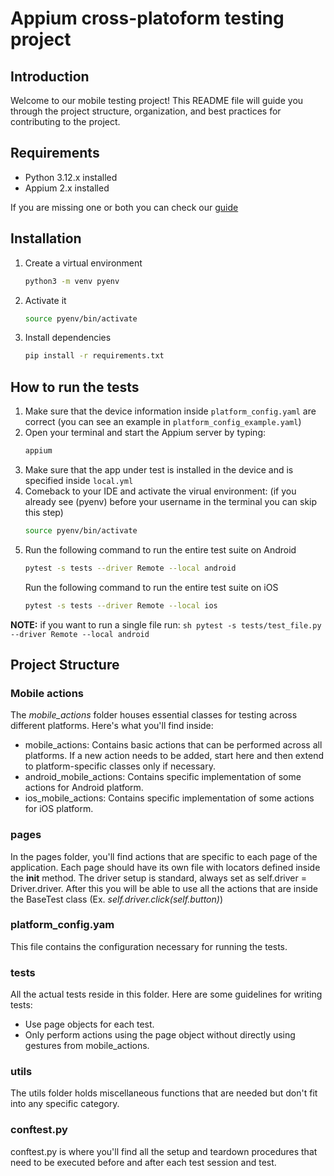 # Appium cross-platoform testing project

## Introduction
Welcome to our mobile testing project! This README file will guide you through the project structure, organization, and best practices for contributing to the project.

## Requirements

* Python 3.12.x installed
* Appium 2.x installed

If you are missing one or both you can check our [guide](installation_guide.md)

## Installation

1. Create a virtual environment
    ```sh
    python3 -m venv pyenv
    ```
2. Activate it
    ```sh
    source pyenv/bin/activate
    ```
3. Install dependencies
    ```sh
    pip install -r requirements.txt
    ```

## How to run the tests

1. Make sure that the device information inside `platform_config.yaml` are correct (you can see an example in `platform_config_example.yaml`)
2. Open your terminal and start the Appium server by typing:
    ```sh
    appium
    ```
3. Make sure that the app under test is installed in the device and is specified inside `local.yml`
4. Comeback to your IDE and activate the virual environment: 
   (if you already see (pyenv) before your username in the terminal you can skip this step)
    ```sh
    source pyenv/bin/activate
    ```
5. Run the following command to run the entire test suite on Android
    ```sh
    pytest -s tests --driver Remote --local android
    ```
    Run the following command to run the entire test suite on iOS
    ```sh
    pytest -s tests --driver Remote --local ios
    ```
**NOTE:** if you want to run a single file run:
    ```sh
    pytest -s tests/test_file.py --driver Remote --local android
    ```

## Project Structure

### Mobile actions
The *mobile_actions* folder houses essential classes for testing across different platforms. Here's what you'll find inside:

- mobile_actions: Contains basic actions that can be performed across all platforms. If a new action needs to be added, start here and then extend to platform-specific classes only if necessary.
- android_mobile_actions: Contains specific implementation of some actions for Android platform.
- ios_mobile_actions: Contains specific implementation of some actions for iOS platform.

### pages
In the pages folder, you'll find actions that are specific to each page of the application. Each page should have its own file with locators defined inside the __init__ method. 
The driver setup is standard, always set as self.driver = Driver.driver. After this you will be able to use all the actions that are inside the BaseTest class (Ex. *self.driver.click(self.button)*)

### platform_config.yam
This file contains the configuration necessary for running the tests.

### tests
All the actual tests reside in this folder. Here are some guidelines for writing tests:

- Use page objects for each test.
- Only perform actions using the page object without directly using gestures from mobile_actions.

### utils
The utils folder holds miscellaneous functions that are needed but don't fit into any specific category.

### conftest.py
conftest.py is where you'll find all the setup and teardown procedures that need to be executed before and after each test session and test.